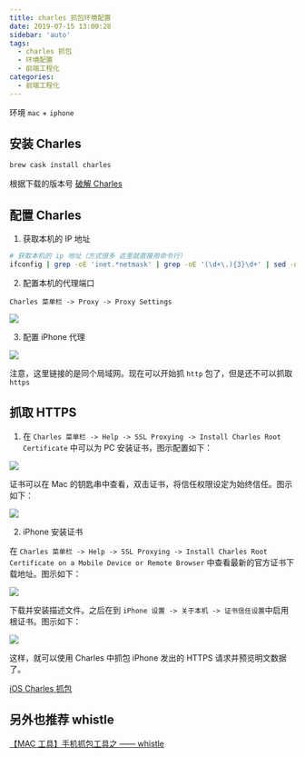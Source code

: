 ```yaml
---
title: charles 抓包环境配置
date: 2019-07-15 13:00:28
sidebar: 'auto'
tags:
  - charles 抓包
  - 环境配置
  - 前端工程化
categories:
  - 前端工程化
---
```


环境 `mac` + `iphone`

## 安装 Charles

```bash
brew cask install charles
```

根据下载的版本号 [破解 Charles](https://www.zzzmode.com/mytools/charles/)

## 配置 Charles

1. 获取本机的 IP 地址

```bash
# 获取本机的 ip 地址（方式很多 这里就直接用命令行）
ifconfig | grep -oE 'inet.*netmask' | grep -oE '(\d+\.){3}\d+' | sed -n 2p
```

2. 配置本机的代理端口

`Charles 菜单栏 -> Proxy -> Proxy Settings`

![](https://gitee.com/alvin0216/cdn/raw/master/images/proxy-settings.png)

3. 配置 iPhone 代理

![](https://gitee.com/alvin0216/cdn/raw/master/images/phone-proxy.png)

注意，这里链接的是同个局域网。现在可以开始抓 `http` 包了，但是还不可以抓取 `https`

## 抓取 HTTPS

1. 在 `Charles 菜单栏 -> Help -> SSL Proxying -> Install Charles Root Certificate` 中可以为 PC 安装证书，图示配置如下：

![](https://gitee.com/alvin0216/cdn/raw/master/images/add-certificate.png)

证书可以在 Mac 的钥匙串中查看，双击证书，将信任权限设定为始终信任。图示如下：

![](https://gitee.com/alvin0216/cdn/raw/master/images/auth-certificate.png)

2. iPhone 安装证书

在 `Charles 菜单栏 -> Help -> SSL Proxying -> Install Charles Root Certificate on a Mobile Device or Remote Browser` 中查看最新的官方证书下载地址。图示如下：

![](https://gitee.com/alvin0216/cdn/raw/master/images/phone-certificate.png)

下载并安装描述文件。之后在到 `iPhone 设置 -> 关于本机 -> 证书信任设置`中启用根证书。图示如下：

![](https://gitee.com/alvin0216/cdn/raw/master/images/phone-auth-certificate.png)

这样，就可以使用 Charles 中抓包 iPhone 发出的 HTTPS 请求并预览明文数据了。

[iOS Charles 抓包](https://juejin.im/post/5c4ed14f6fb9a049ed3142cc)

## 另外也推荐 whistle

[【MAC 工具】手机抓包工具之 —— whistle](https://blog.csdn.net/weixin_42534940/article/details/88783455)
